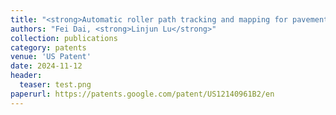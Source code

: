 ```yaml
---
title: "<strong>Automatic roller path tracking and mapping for pavement compaction using infrared thermography</strong>"
authors: "Fei Dai, <strong>Linjun Lu</strong>"
collection: publications
category: patents
venue: 'US Patent'
date: 2024-11-12
header:
  teaser: test.png
paperurl: https://patents.google.com/patent/US12140961B2/en
---
```

